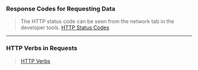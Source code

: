 
### Response Codes for Requesting Data

>The HTTP status code can be seen from the network tab in the developer tools.
> [HTTP Status Codes](https://www.restapitutorial.com/httpstatuscodes.html)

___

### HTTP Verbs in Requests

> [HTTP Verbs](https://www.restapitutorial.com/lessons/httpmethods.html#:~:text=The%20primary%20or%20most%2Dcommonly,but%20are%20utilized%20less%20frequently.)

